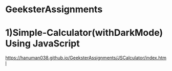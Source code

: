 # GeeksterAssignments

# 1)Simple-Calculator(withDarkMode) Using JavaScript 
https://hanuman038.github.io/GeeksterAssignments/JSCalculator/index.html
